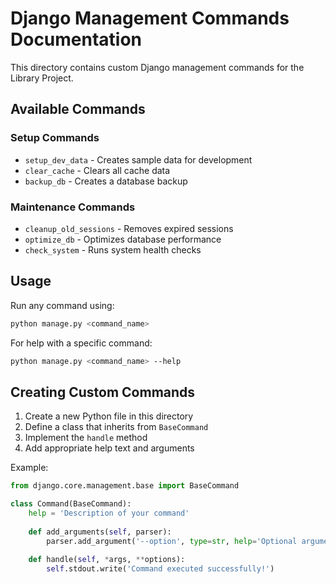 # Django Management Commands Documentation

This directory contains custom Django management commands for the Library Project.

## Available Commands

### Setup Commands
- `setup_dev_data` - Creates sample data for development
- `clear_cache` - Clears all cache data
- `backup_db` - Creates a database backup

### Maintenance Commands
- `cleanup_old_sessions` - Removes expired sessions
- `optimize_db` - Optimizes database performance
- `check_system` - Runs system health checks

## Usage

Run any command using:
```bash
python manage.py <command_name>
```

For help with a specific command:
```bash
python manage.py <command_name> --help
```

## Creating Custom Commands

1. Create a new Python file in this directory
2. Define a class that inherits from `BaseCommand`
3. Implement the `handle` method
4. Add appropriate help text and arguments

Example:
```python
from django.core.management.base import BaseCommand

class Command(BaseCommand):
    help = 'Description of your command'
    
    def add_arguments(self, parser):
        parser.add_argument('--option', type=str, help='Optional argument')
    
    def handle(self, *args, **options):
        self.stdout.write('Command executed successfully!')
```
